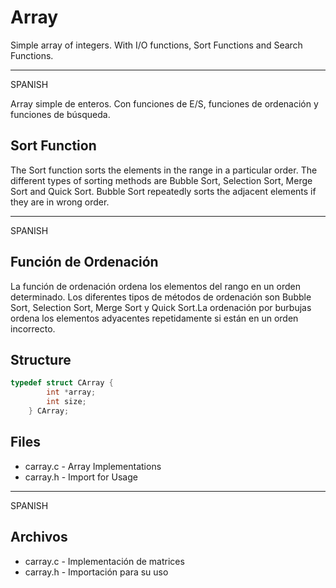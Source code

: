# Array

Simple array of integers. With I/O functions, Sort Functions and Search Functions.

---

SPANISH

Array simple de enteros. Con funciones de E/S, funciones de ordenación y funciones de búsqueda.

## Sort Function

The Sort function sorts the elements in the range in a particular order. The different types of sorting methods are Bubble Sort, Selection Sort, Merge Sort and Quick Sort. Bubble Sort repeatedly sorts the adjacent elements if they are in wrong order.

---

SPANISH

## Función de Ordenación

La función de ordenación ordena los elementos del rango en un orden determinado. Los diferentes tipos de métodos de ordenación son Bubble Sort, Selection Sort, Merge Sort y Quick Sort.La ordenación por burbujas ordena los elementos adyacentes repetidamente si están en un orden incorrecto.

## Structure

```C
typedef struct CArray {
		int *array;
		int size;
	} CArray;
```

## Files

- carray.c - Array Implementations
- carray.h - Import for Usage

---

SPANISH

## Archivos

- carray.c - Implementación de matrices
- carray.h - Importación para su uso
